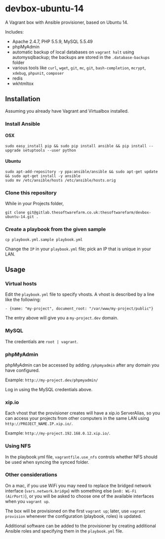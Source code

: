 # devbox-ubuntu-14

A Vagrant box with Ansible provisioner, based on Ubuntu 14.

Includes:

- Apache 2.4.7, PHP 5.5.9, MySQL 5.5.49
- phpMyAdmin
- automatic backup of local databases on `vagrant halt` using automysqlbackup; the backups are stored in the `.database-backups` folder
- various tools like `curl`, `wget`, `git`, `mc`, `git`, `bash-completion`, `mcrypt`, `xdebug`, `phpunit`, `composer`
- redis
- wkhtmltox

## Installation

Assuming you already have Vagrant and Virtualbox installed.

### Install Ansible

#### OSX
```
sudo easy_install pip && sudo pip install ansible && pip install --upgrade setuptools --user python
```

#### Ubuntu
```
sudo apt-add-repository -y ppa:ansible/ansible && sudo apt-get update && sudo apt-get install -y ansible
sudo mv /etc/ansible/hosts /etc/ansible/hosts.orig
```

### Clone this repository
While in your Projects folder,
```
git clone git@gitlab.thesoftwarefarm.co.uk:thesoftwarefarm/devbox-ubuntu-14.git .
```

### Create a playbook from the given sample
```
cp playbook.yml.sample playbook.yml
```

Change the `IP` in your `playbook.yml` file; pick an IP that is unique in your LAN.

## Usage

### Virtual hosts

Edit the `playbook.yml` file to specify vhosts. A vhost is described by a line like the following:
```
- {name: "my-project", document_root: "/var/www/my-project/public"}
```
The entry above will give you a `my-project.dev` domain.

### MySQL

The credentials are `root | vagrant`.

### phpMyAdmin
phpMyAdmin can be accessed by adding `/phpmyadmin` after any domain you have configured.

Example: `http://my-project.dev/phpmyadmin/`

Log in using the MySQL credentials above.

### xip.io
Each vhost that the provisioner creates will have a xip.io ServerAlias, so you can access your projects from other computers in the same LAN using `http://PROJECT_NAME.IP.xip.io/`.

Example: `http://my-project.192.168.0.12.xip.io/`.

### Using NFS
In the playbook.yml file, `vagrantfile.use_nfs` controls whether NFS should be used when syncing the synced folder.

### Other considerations

On a mac, if you use WiFi you may need to replace the bridged network interface (`vars.network.bridge`) with something else (`en0: Wi-Fi (AirPort)`), or you will be asked to choose one of the available interfaces when you `vagrant up`.

The box will be provisioned on the first `vagrant up`; later, use `vagrant provision` whenever the configuration (playbook, roles) is updated.

Additional software can be added to the provisioner by creating additional Ansible roles and specifying them in the `playbook.yml` file.